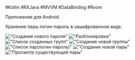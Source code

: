 #Kotlin #RXJava #MVVM #DataBinding #Room

Приложение для Android.

Хранение пары логин-пароль в зашифрованном виде.

!["Создания нового пароля"](https://github.com/ATRiz-Tech/Android-Password-Manager/blob/master/Image/1.png) !["Разблокировка"](https://github.com/ATRiz-Tech/Android-Password-Manager/blob/master/Image/2.png)
!["Список созданных групп"](https://github.com/ATRiz-Tech/Android-Password-Manager/blob/master/Image/3.png) !["Создание новой группы"](https://github.com/ATRiz-Tech/Android-Password-Manager/blob/master/Image/4.png)
!["Список пар(логин-пароль)"](https://github.com/ATRiz-Tech/Android-Password-Manager/blob/master/Image/5.png) !["Создание новой пары"](https://github.com/ATRiz-Tech/Android-Password-Manager/blob/master/Image/6.png)
!["Просмотр существующей пары"](https://github.com/ATRiz-Tech/Android-Password-Manager/blob/master/Image/7.png)